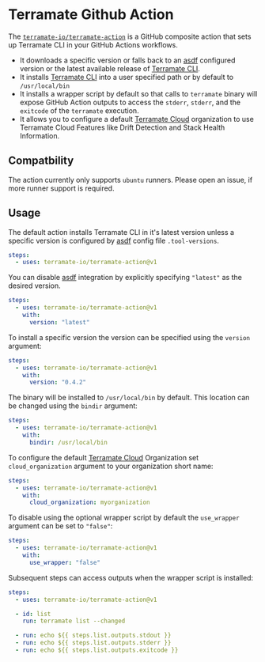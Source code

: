# Terramate Github Action

The [`terramate-io/terramate-action`] is a GitHub composite action that sets up Terramate CLI in your GitHub Actions workflows.

- It downloads a specific version or falls back to an [asdf] configured version or the latest available release of [Terramate CLI].
- It installs [Terramate CLI] into a user specified path or by default to `/usr/local/bin`
- It installs a wrapper script by default so that calls to `terramate` binary will expose GitHub Action outputs to access the `stderr`, `stderr`, and the `exitcode` of the `terramate` execution.
- It allows you to configure a default [Terramate Cloud] organization to use Terramate Cloud Features like Drift Detection and Stack Health Information.

## Compatbility

The action currently only supports `ubuntu` runners.
Please open an issue, if more runner support is required.

## Usage

The default action installs Terramate CLI in it's latest version unless a specific version is configured by [asdf] config file `.tool-versions`.

```yaml
steps:
  - uses: terramate-io/terramate-action@v1
```

You can disable [asdf] integration by explicitly specifying `"latest"` as the desired version.

```yaml
steps:
  - uses: terramate-io/terramate-action@v1
    with:
      version: "latest"
```

To install a specific version the version can be specified using the `version` argument:

```yaml
steps:
  - uses: terramate-io/terramate-action@v1
    with:
      version: "0.4.2"
```

The binary will be installed to `/usr/local/bin` by default. This location can be changed using the `bindir` argument:

```yaml
steps:
  - uses: terramate-io/terramate-action@v1
    with:
      bindir: /usr/local/bin
```

To configure the default [Terramate Cloud] Organization set `cloud_organization` argument to your organization short name:

```yaml
steps:
  - uses: terramate-io/terramate-action@v1
    with:
      cloud_organization: myorganization
```

To disable using the optional wrapper script by default the `use_wrapper` argument can be set to `"false"`:

```yaml
steps:
  - uses: terramate-io/terramate-action@v1
    with:
      use_wrapper: "false"
```

Subsequent steps can access outputs when the wrapper script is installed:

```yaml
steps:
  - uses: terramate-io/terramate-action@v1

  - id: list
    run: terramate list --changed

  - run: echo ${{ steps.list.outputs.stdout }}
  - run: echo ${{ steps.list.outputs.stderr }}
  - run: echo ${{ steps.list.outputs.exitcode }}
```

<!-- links -->

[asdf]: https://asdf-vm.com/
[`terramate-io/terramate-action`]: https://github.com/terramate-io/terramate-action
[Terramate CLI]: https://terramate.io/cli/docs
[Terramate Cloud]: https://terramate.io
